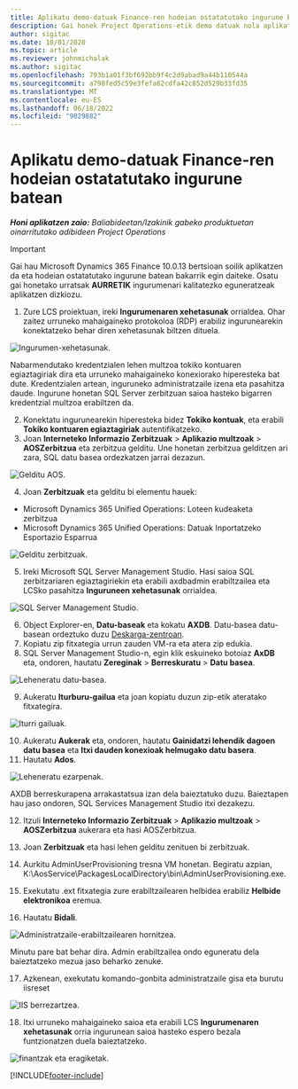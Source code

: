 ```yaml
---
title: Aplikatu demo-datuak Finance-ren hodeian ostatatutako ingurune batean
description: Gai honek Project Operations-etik demo datuak nola aplikatu azaltzen du Dynamics 365 Finance hodeian ostatatutako ingurunea.
author: sigitac
ms.date: 10/01/2020
ms.topic: article
ms.reviewer: johnmichalak
ms.author: sigitac
ms.openlocfilehash: 793b1a01f3bf692bb9f4c2d9abad9a44b110544a
ms.sourcegitcommit: a798fed5c59e3fefa62cdfa42c852d529b33fd35
ms.translationtype: MT
ms.contentlocale: eu-ES
ms.lasthandoff: 06/18/2022
ms.locfileid: "9029882"
---
```

# <a name="apply-demo-data-to-a-finance-cloud-hosted-environment"></a>Aplikatu demo-datuak Finance-ren hodeian ostatatutako ingurune batean

_**Honi aplikatzen zaio:** Baliabideetan/Izakinik gabeko produktuetan oinarritutako adibideen Project Operations_

> [!IMPORTANT]
> Gai hau Microsoft Dynamics 365 Finance 10.0.13 bertsioan soilik aplikatzen da eta hodeian ostatatutako ingurune batean bakarrik egin daiteke. Osatu gai honetako urratsak **AURRETIK** ingurumenari kalitatezko eguneratzeak aplikatzen dizkiozu.

1. Zure LCS proiektuan, ireki **Ingurumenaren xehetasunak** orrialdea. Ohar zaitez urruneko mahaigaineko protokoloa (RDP) erabiliz ingurunearekin konektatzeko behar diren xehetasunak biltzen dituela.

![Ingurumen-xehetasunak.](./media/1EnvironmentDetails.png)

Nabarmendutako kredentzialen lehen multzoa tokiko kontuaren egiaztagiriak dira eta urruneko mahaigaineko konexiorako hiperesteka bat dute. Kredentzialen artean, inguruneko administratzaile izena eta pasahitza daude. Ingurune honetan SQL Server zerbitzuan saioa hasteko bigarren kredentzial multzoa erabiltzen da.

2. Konektatu ingurunearekin hiperesteka bidez **Tokiko kontuak**, eta erabili **Tokiko kontuaren egiaztagiriak** autentifikatzeko.
3. Joan **Interneteko Informazio Zerbitzuak** > **Aplikazio multzoak** > **AOSZerbitzua** eta zerbitzua gelditu. Une honetan zerbitzua gelditzen ari zara, SQL datu basea ordezkatzen jarrai dezazun.

![Gelditu AOS.](./media/2StopAOS.png)

4. Joan **Zerbitzuak** eta gelditu bi elementu hauek:

- Microsoft Dynamics 365 Unified Operations: Loteen kudeaketa zerbitzua
- Microsoft Dynamics 365 Unified Operations: Datuak Inportatzeko Esportazio Esparrua

![Gelditu zerbitzuak.](./media/3StopServices.png)

5. Ireki Microsoft SQL Server Management Studio. Hasi saioa SQL zerbitzariaren egiaztagiriekin eta erabili axdbadmin erabiltzailea eta LCSko pasahitza **Inguruneen xehetasunak** orrialdea.

![SQL Server Management Studio.](./media/4SSMS.png)

6. Object Explorer-en, **Datu-baseak** eta kokatu **AXDB**. Datu-basea datu-basean ordeztuko duzu [Deskarga-zentroan](https://download.microsoft.com/download/1/a/3/1a314bd2-b082-4a87-abdc-1ba26c92b63d/ProjOpsDemoDataFOGARelease.zip). 
7. Kopiatu zip fitxategia urrun zauden VM-ra eta atera zip edukia.
8. SQL Server Management Studio-n, egin klik eskuineko botoiaz **AxDB** eta, ondoren, hautatu **Zereginak** > **Berreskuratu** > **Datu basea**.

![Leheneratu datu-basea.](./media/5RestoreDatabase.png)

9. Aukeratu **Iturburu-gailua** eta joan kopiatu duzun zip-etik ateratako fitxategira.

![Iturri gailuak.](./media/6SourceDevice.png)

10. Aukeratu **Aukerak** eta, ondoren, hautatu **Gainidatzi lehendik dagoen datu basea** eta **Itxi dauden konexioak helmugako datu basera**. 
11. Hautatu **Ados**.

![Leheneratu ezarpenak.](./media/7RestoreSetting.png)

AXDB berreskurapena arrakastatsua izan dela baieztatuko duzu. Baieztapen hau jaso ondoren, SQL Services Management Studio itxi dezakezu.

12. Itzuli **Interneteko Informazio Zerbitzuak** > **Aplikazio multzoak** > **AOSZerbitzua** aukerara eta hasi AOSZerbitzua.
13. Joan **Zerbitzuak** eta hasi lehen gelditu zenituen bi zerbitzuak.

14. Aurkitu AdminUserProvisioning tresna VM honetan. Begiratu azpian, K:\AosService\PackagesLocalDirectory\bin\AdminUserProvisioning.exe.
15. Exekutatu .ext fitxategia zure erabiltzailearen helbidea erabiliz **Helbide elektronikoa** eremua. 
16. Hautatu **Bidali**.

![Administratzaile-erabiltzailearen hornitzea.](./media/8AdminUserProvisioning.png)

Minutu pare bat behar dira. Admin erabiltzailea ondo eguneratu dela baieztatzeko mezua jaso beharko zenuke.

17. Azkenean, exekutatu komando-gonbita administratzaile gisa eta burutu iisreset

![IIS berrezartzea.](./media/9IISReset.png)

18. Itxi urruneko mahaigaineko saioa eta erabili LCS **Ingurumenaren xehetasunak** orria ingurunean saioa hasteko espero bezala funtzionatzen duela baieztatzeko.

![finantzak eta eragiketak.](./media/10FinanceAndOperations.png)


[!INCLUDE[footer-include](../includes/footer-banner.md)]
